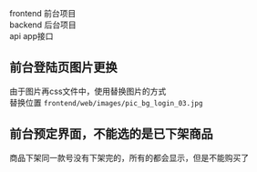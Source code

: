 frontend  前台项目  
backend	  后台项目  
api		  app接口  

<!-- 商品关系
一个流水号serial_num下只能有只能有一种颜色 -->

<!-- meet_order中的 `cost_item` 字段不再使用，而是用订单详情中的计算   -->

## 前台登陆页图片更换   
由于图片再css文件中，使用替换图片的方式  
替换位置 `frontend/web/images/pic_bg_login_03.jpg`

## 前台预定界面，不能选的是已下架商品  
商品下架同一款号没有下架完的，所有的都会显示，但是不能购买了  
